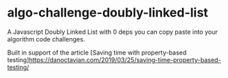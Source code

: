 # algo-challenge-doubly-linked-list

A Javascript Doubly Linked List with 0 deps you can copy paste into your algorithm code challenges.

Built in support of the article  [Saving time with property-based testing]https://danoctavian.com/2019/03/25/saving-time-property-based-testing/
